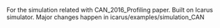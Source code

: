For the simulation related with CAN_2016_Profiling paper.
Built on Icarus simulator.
Major changes happen in icarus/examples/simulation_CAN
